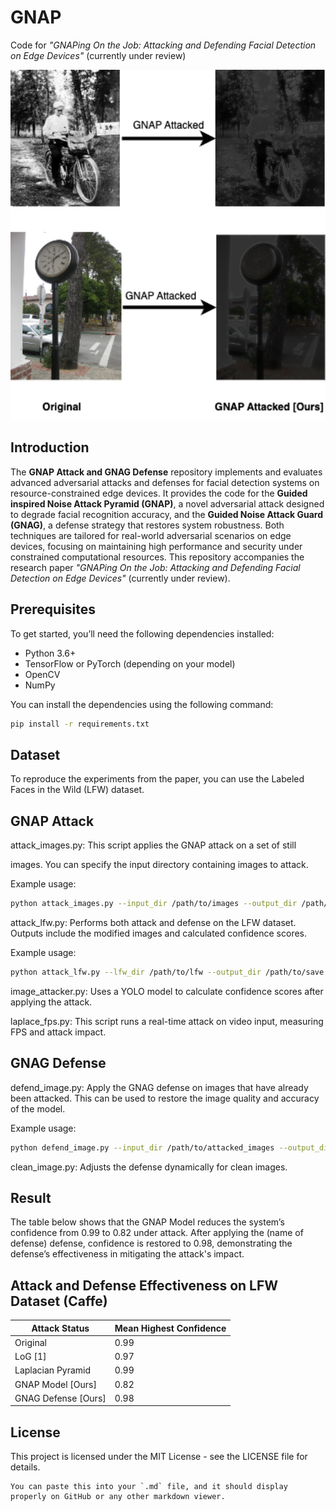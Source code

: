 # GNAP

Code for *"GNAPing On the Job: Attacking and Defending Facial Detection on Edge Devices"* (currently under review)

<p align='center'>
  <img src='images/Attack-Overview-Figure.png' width='700'/>
</p>

## Introduction

The **GNAP Attack and GNAG Defense** repository implements and evaluates advanced adversarial attacks and defenses for facial detection systems on resource-constrained edge devices. It provides the code for the **Guided inspired Noise Attack Pyramid (GNAP)**, a novel adversarial attack designed to degrade facial recognition accuracy, and the **Guided Noise Attack Guard (GNAG)**, a defense strategy that restores system robustness. Both techniques are tailored for real-world adversarial scenarios on edge devices, focusing on maintaining high performance and security under constrained computational resources. This repository accompanies the research paper *"GNAPing On the Job: Attacking and Defending Facial Detection on Edge Devices"* (currently under review).

## Prerequisites

To get started, you’ll need the following dependencies installed:

- Python 3.6+
- TensorFlow or PyTorch (depending on your model)
- OpenCV
- NumPy

You can install the dependencies using the following command:

```bash
pip install -r requirements.txt
```
## Dataset
To reproduce the experiments from the paper, you can use the Labeled Faces in the Wild (LFW) dataset.

## GNAP Attack
attack_images.py: This script applies the GNAP attack on a set of still 

images. You can specify the input directory containing images to attack.

Example usage:

```bash
python attack_images.py --input_dir /path/to/images --output_dir /path/to/save
```
attack_lfw.py: Performs both attack and defense on the LFW dataset. Outputs include the modified images and calculated confidence scores.

Example usage:

```bash
python attack_lfw.py --lfw_dir /path/to/lfw --output_dir /path/to/save
```
image_attacker.py: Uses a YOLO model to calculate confidence scores after applying the attack.

laplace_fps.py: This script runs a real-time attack on video input, measuring FPS and attack impact.

## GNAG Defense
defend_image.py: Apply the GNAG defense on images that have already been attacked. This can be used to restore the image quality and accuracy of the model.

Example usage:

```bash
python defend_image.py --input_dir /path/to/attacked_images --output_dir /path/to/save
```
clean_image.py: Adjusts the defense dynamically for clean images.

## Result 
The table below shows that the GNAP Model reduces the system’s confidence from 0.99 to 0.82 under attack. After applying the (name of defense) defense, confidence is restored to 0.98, demonstrating the defense’s effectiveness in mitigating the attack's impact.
## Attack and Defense Effectiveness on LFW Dataset (Caffe)
| Attack Status       | Mean Highest Confidence |
|---------------------|-------------------------|
| Original            | 0.99                    |
| LoG [1]             | 0.97                    |
| Laplacian Pyramid   | 0.99                    |
| GNAP Model [Ours]   | 0.82                    |
| GNAG Defense [Ours] | 0.98                    |

## License
This project is licensed under the MIT License - see the LICENSE file for details.

```arduino
You can paste this into your `.md` file, and it should display properly on GitHub or any other markdown viewer.
```
